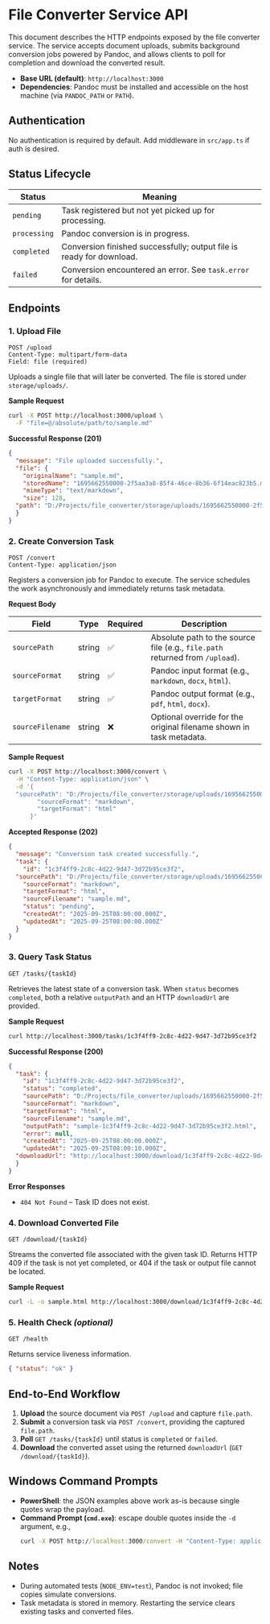 # File Converter Service API

This document describes the HTTP endpoints exposed by the file converter service. The service accepts document uploads, submits background conversion jobs powered by Pandoc, and allows clients to poll for completion and download the converted result.

- **Base URL (default)**: `http://localhost:3000`
- **Dependencies**: Pandoc must be installed and accessible on the host machine (via `PANDOC_PATH` or `PATH`).

## Authentication

No authentication is required by default. Add middleware in `src/app.ts` if auth is desired.

## Status Lifecycle

| Status       | Meaning                                                               |
|--------------|-----------------------------------------------------------------------|
| `pending`    | Task registered but not yet picked up for processing.                  |
| `processing` | Pandoc conversion is in progress.                                      |
| `completed`  | Conversion finished successfully; output file is ready for download.   |
| `failed`     | Conversion encountered an error. See `task.error` for details.         |

## Endpoints

### 1. Upload File

```
POST /upload
Content-Type: multipart/form-data
Field: file (required)
```

Uploads a single file that will later be converted. The file is stored under `storage/uploads/`.

**Sample Request**

```bash
curl -X POST http://localhost:3000/upload \
  -F "file=@/absolute/path/to/sample.md"
```

**Successful Response (201)**

```json
{
  "message": "File uploaded successfully.",
  "file": {
    "originalName": "sample.md",
    "storedName": "1695662550000-2f5aa3a8-85f4-46ce-8b36-6f14eac823b5.md",
    "mimeType": "text/markdown",
    "size": 128,
  "path": "D:/Projects/file_converter/storage/uploads/1695662550000-2f5aa3a8-85f4-46ce-8b36-6f14eac823b5.md"
  }
}
```

### 2. Create Conversion Task

```
POST /convert
Content-Type: application/json
```

Registers a conversion job for Pandoc to execute. The service schedules the work asynchronously and immediately returns task metadata.

**Request Body**

| Field           | Type   | Required | Description                                                                 |
|-----------------|--------|----------|-----------------------------------------------------------------------------|
| `sourcePath`    | string | ✅        | Absolute path to the source file (e.g., `file.path` returned from `/upload`).|
| `sourceFormat`  | string | ✅        | Pandoc input format (e.g., `markdown`, `docx`, `html`).                     |
| `targetFormat`  | string | ✅        | Pandoc output format (e.g., `pdf`, `html`, `docx`).                         |
| `sourceFilename`| string | ❌        | Optional override for the original filename shown in task metadata.         |

**Sample Request**

```bash
curl -X POST http://localhost:3000/convert \
  -H "Content-Type: application/json" \
  -d '{
  "sourcePath": "D:/Projects/file_converter/storage/uploads/1695662550000-2f5aa3a8-85f4-46ce-8b36-6f14eac823b5.md",
        "sourceFormat": "markdown",
        "targetFormat": "html"
      }'
```

**Accepted Response (202)**

```json
{
  "message": "Conversion task created successfully.",
  "task": {
    "id": "1c3f4ff9-2c8c-4d22-9d47-3d72b95ce3f2",
  "sourcePath": "D:/Projects/file_converter/storage/uploads/1695662550000-2f5aa3a8-85f4-46ce-8b36-6f14eac823b5.md",
    "sourceFormat": "markdown",
    "targetFormat": "html",
    "sourceFilename": "sample.md",
    "status": "pending",
    "createdAt": "2025-09-25T08:00:00.000Z",
    "updatedAt": "2025-09-25T08:00:00.000Z"
  }
}
```

### 3. Query Task Status

```
GET /tasks/{taskId}
```

Retrieves the latest state of a conversion task. When `status` becomes `completed`, both a relative `outputPath` and an HTTP `downloadUrl` are provided.

**Sample Request**

```bash
curl http://localhost:3000/tasks/1c3f4ff9-2c8c-4d22-9d47-3d72b95ce3f2
```

**Successful Response (200)**

```json
{
  "task": {
    "id": "1c3f4ff9-2c8c-4d22-9d47-3d72b95ce3f2",
    "status": "completed",
    "sourcePath": "D:/Projects/file_converter/uploads/1695662550000-2f5aa3a8-85f4-46ce-8b36-6f14eac823b5.md",
    "sourceFormat": "markdown",
    "targetFormat": "html",
    "sourceFilename": "sample.md",
    "outputPath": "sample-1c3f4ff9-2c8c-4d22-9d47-3d72b95ce3f2.html",
    "error": null,
    "createdAt": "2025-09-25T08:00:00.000Z",
    "updatedAt": "2025-09-25T08:00:10.000Z",
  "downloadUrl": "http://localhost:3000/download/1c3f4ff9-2c8c-4d22-9d47-3d72b95ce3f2"
  }
}
```

**Error Responses**

- `404 Not Found` – Task ID does not exist.

### 4. Download Converted File

```
GET /download/{taskId}
```

Streams the converted file associated with the given task ID. Returns HTTP 409 if the task is not yet completed, or 404 if the task or output file cannot be located.

**Sample Request**

```bash
curl -L -o sample.html http://localhost:3000/download/1c3f4ff9-2c8c-4d22-9d47-3d72b95ce3f2
```

### 5. Health Check *(optional)*

```
GET /health
```

Returns service liveness information.

```json
{ "status": "ok" }
```

## End-to-End Workflow

1. **Upload** the source document via `POST /upload` and capture `file.path`.
2. **Submit** a conversion task via `POST /convert`, providing the captured `file.path`.
3. **Poll** `GET /tasks/{taskId}` until status is `completed` or `failed`.
4. **Download** the converted asset using the returned `downloadUrl` (`GET /download/{taskId}`).

## Windows Command Prompts

- **PowerShell**: the JSON examples above work as-is because single quotes wrap the payload.
- **Command Prompt (`cmd.exe`)**: escape double quotes inside the `-d` argument, e.g.,
  ```cmd
  curl -X POST http://localhost:3000/convert -H "Content-Type: application/json" -d "{\"sourcePath\":\"C:/path/to/file.md\",\"sourceFormat\":\"markdown\",\"targetFormat\":\"html\"}"
  ```

## Notes

- During automated tests (`NODE_ENV=test`), Pandoc is not invoked; file copies simulate conversions.
- Task metadata is stored in memory. Restarting the service clears existing tasks and converted files.
